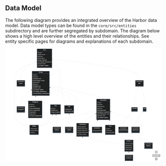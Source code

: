 ## Data Model

The following diagram provides an integrated overview of the Harbor data model. Data model types
can be found in the `core/src/entities` subdirectory and are further segregated by subdomain.
The diagram below shows a high level overview of the entities and their relationships. See 
entity specific pages for diagrams and explanations of each subdomain.

![Overview](overview.png)
